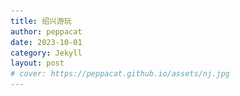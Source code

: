 ```yaml
---
title: 绍兴游玩
author: peppacat
date: 2023-10-01
category: Jekyll
layout: post
# cover: https://peppacat.github.io/assets/nj.jpg
---
```


<head>
    <style>
        .box {
            display: flex;
            flex-wrap: wrap;
        }

        .imageBox {
            position: relative;
            overflow: hidden;
            margin-bottom: 2%;
            width: 1000px;
        }
    
        /* 2/3 */
        .imageBox img:nth-child(1):nth-last-child(2),
        .imageBox img:nth-child(2):nth-last-child(1),
        .imageBox img:nth-child(1):nth-last-child(3),
        .imageBox img:nth-child(2):nth-last-child(2),
        .imageBox img:nth-child(3):nth-last-child(1) {
            width: 32%;
        }
    
        /* 4 */
        .imageBox img:nth-child(1):nth-last-child(4),
        .imageBox img:nth-child(2):nth-last-child(3),
        .imageBox img:nth-child(3):nth-last-child(2),
        .imageBox img:nth-child(4):nth-last-child(1) {
            width: 49%;
        }
    
        /*  5张以上图片  */
        .imageBox img:nth-child(1):nth-last-child(n + 5),
        .imageBox img:nth-child(1):nth-last-child(n + 5)~img {
            width: 32%;
        }
    </style>
</head>

# 地图

  <div class="box">
      <div class="imageBox">
          <img src="\assets\shaoxing\shaoxing.png">
      </div>
  </div>

# 时间
* 1天:2023.10.5

# 准备
* 提前订酒店
* 购买户外装备
* 下载app(马蜂窝,大众点评,高德地图,百度地图)

# 行李
<div class="table-wrapper" markdown="block">

|名称|说明|出门确认|其他|
|:-:|:-:|:-:|:-:|
|手机||||
|钱包|身份证,银行卡,现金1000备用|||
|钥匙||||
|背包||||
|充电宝|2W毫安||2w以内可以登机|
|充电线||||
|自拍杆||||
|雨伞||||
|水杯||||
|防晒霜||||
|防晒衣||||
|墨镜||||
|遮阳帽||||
|洗漱用品|牙膏,牙刷,洗面奶,防嗮霜,刮胡刀,毛巾|||
|纸巾||||
|驱蚊水||||

</div>

# 路线
鲁迅故里->仓桥直街->书圣故里->八字桥

```
1.鲁迅故里: 沈园->鲁迅纪念馆->鲁迅祖居->三味书屋->鲁迅故居->百草园->鲁迅笔下风情园->土谷祠
2.仓桥直街: 仓桥直街->龙山后街->绍兴博物馆->西园/府山公园(可选,看时间够不够再去)
3.书圣故里: 蔡元培故居->笔飞弄->笔架桥->西街->戒珠寺->蕺山街->题扇桥->探花桥->胜利东路(看时间够不够)
4.八字桥: 广宁桥->八字桥->东双桥(看时间够不够)
```

# 行程

<div class="table-wrapper" markdown="block">

|时间|行程|景点|吃饭|备注|
|:-:|:-:|:-:|:-:|:-:|
|上午| 7.30点聚才路集合:5号->姑娘桥转1号->鲁迅故里,1.5小时 |鲁迅故里|中饭:绍兴味道/咸亨酒店/寻宝记 三选一|咸亨:孔乙己标配,绍兴黄酒,茴香豆,臭豆腐,小鱼干,花生米,梅菜扣肉<br />特色菜:梅干菜扣肉、香糟鸡、醉蟹、油炸臭豆腐、清蒸黄鱼、三鲜烩芋饺、炸响铃<br />寻宝记:状元烤鸡,绍兴醉鸡,酱油饭,西施豆腐,桂花米酒,状元发糕|
|下午|仓桥直街|逛街,博物馆|晚饭:孔乙己酒家/状元楼/小吃店|绍兴特色菜|
|晚上|书圣故里,八字桥|逛街|夜宵:特色小吃|特色小吃:臭豆腐,印糕,黄酒:黄酒奶茶,黄酒棒冰,黄酒冰淇凌...|

  </div>

# 景点

# 住宿

# 小记
